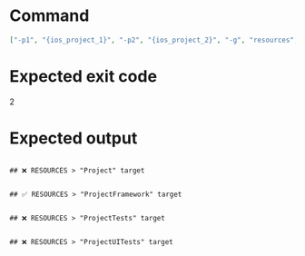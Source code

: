 # Command
```json
["-p1", "{ios_project_1}", "-p2", "{ios_project_2}", "-g", "resources", "-f", "markdown"]
```

# Expected exit code
2

# Expected output
```

## ❌ RESOURCES > "Project" target


## ✅ RESOURCES > "ProjectFramework" target


## ❌ RESOURCES > "ProjectTests" target


## ❌ RESOURCES > "ProjectUITests" target



```
